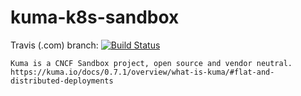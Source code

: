 # kuma-k8s-sandbox

Travis (.com) branch:
[![Build Status](https://travis-ci.com/githubfoam/kuma-k8s-sandbox.svg?branch=dev)](https://travis-ci.com/githubfoam/kuma-k8s-sandbox)  

~~~~
Kuma is a CNCF Sandbox project, open source and vendor neutral.
https://kuma.io/docs/0.7.1/overview/what-is-kuma/#flat-and-distributed-deployments

~~~~